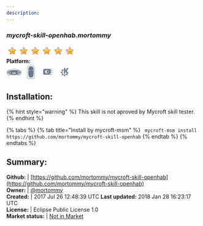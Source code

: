 ```yaml
---
description: 
---
```


### _mycroft-skill-openhab.mortommy_  
  
![](../.gitbook/assets/star.png)![](../.gitbook/assets/star.png)![](../.gitbook/assets/star.png)![](../.gitbook/assets/star.png)![](../.gitbook/assets/star.png)![](../.gitbook/assets/star.png)  
**Platform:**  
 ![Mark I](../.gitbook/assets/mark-1-icon.png)  ![Mark II](../.gitbook/assets/mark-2-icon.png)  ![Picroft](../.gitbook/assets/picroft-icon.png)  ![plasmoid](../.gitbook/assets/kde.png)   
## Installation:  
{% hint style="warning" %}
This skill is not aproved by Mycroft skill tester.
{% endhint %}
    
{% tabs %}
{% tab title="Install by mycroft-msm" %}
``` mycroft-msm install https://github.com/mortommy/mycroft-skill-openhab```
{% endtab %}
  {% endtabs %}
    
## Summary:  
**Github:** | [https://github.com/mortommy/mycroft-skill-openhab](https://github.com/mortommy/mycroft-skill-openhab)  
**Owner:** | [@mortommy](https://github.com/mortommy)  
**Created:** | 2017 Jul 26 12:48:39 UTC  **Last updated:** 2018 Jan 28 16:23:17 UTC  
**License:** | Eclipse Public License 1.0  
**Market status:** | [Not in Market](https://market.mycroft.ai/skill/)  
